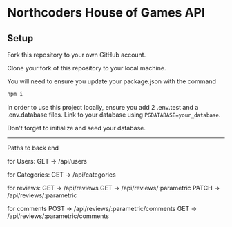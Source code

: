 # Northcoders House of Games API

## Setup

Fork this repository to your own GitHub account.

Clone your fork of this repository to your local machine.

You will need to ensure you update your package.json with the command

```zsh
npm i
```

In order to use this project locally, ensure you add 2 .env.test and a .env.database files. Link to your database using `PGDATABASE=your_database`.

Don't forget to initialize and seed your database.

---

Paths to back end

for Users:
GET -> /api/users

for Categories:
GET -> /api/categories

for reviews:
GET -> /api/reviews
GET -> /api/reviews/:parametric
PATCH -> /api/reviews/:parametric

for comments
POST -> /api/reviews/:parametric/comments
GET -> /api/reviews/:parametric/comments